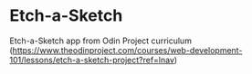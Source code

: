 # Etch-a-Sketch
Etch-a-Sketch app from Odin Project curriculum (https://www.theodinproject.com/courses/web-development-101/lessons/etch-a-sketch-project?ref=lnav)
